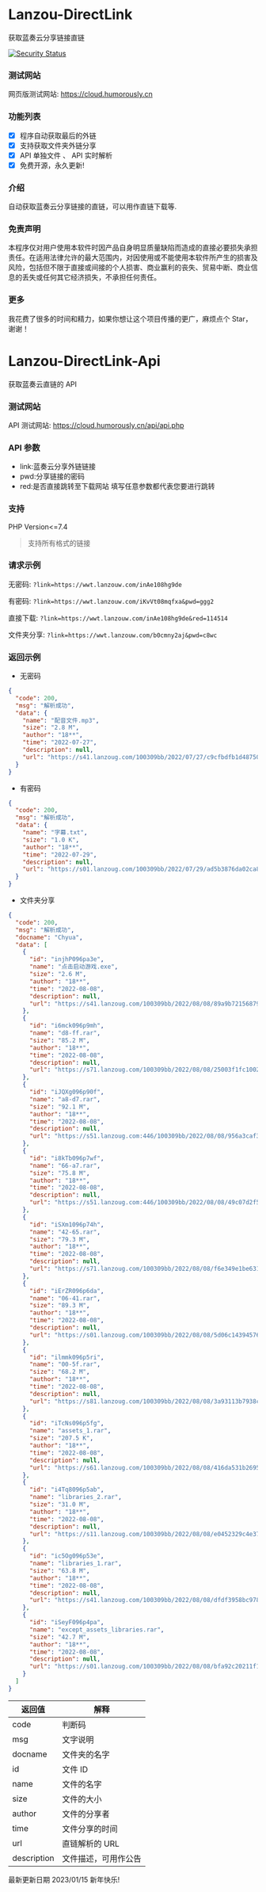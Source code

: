 # Lanzou-DirectLink

获取蓝奏云分享链接直链

[![Security Status](https://s.murphysec.com/badge/HurryBy/lanzou-directlink.svg)](https://www.murphysec.com/p/HurryBy/lanzou-directlink)
### 测试网站

网页版测试网站: https://cloud.humorously.cn

### 功能列表

- [x] 程序自动获取最后的外链
- [x] 支持获取文件夹外链分享
- [x] API 单独文件 、 API 实时解析
- [x] 免费开源，永久更新!

### 介绍

自动获取蓝奏云分享链接的直链，可以用作直链下载等.

### 免责声明

本程序仅对用户使用本软件时因产品自身明显质量缺陷而造成的直接必要损失承担责任。在适用法律允许的最大范围内，对因使用或不能使用本软件所产生的损害及风险，包括但不限于直接或间接的个人损害、商业赢利的丧失、贸易中断、商业信息的丢失或任何其它经济损失，不承担任何责任。

### 更多

我花费了很多的时间和精力，如果你想让这个项目传播的更广，麻烦点个 Star，谢谢！

# Lanzou-DirectLink-Api

获取蓝奏云直链的 API

### 测试网站

API 测试网站: https://cloud.humorously.cn/api/api.php

### API 参数

- link:蓝奏云分享外链链接
- pwd:分享链接的密码
- red:是否直接跳转至下载网站 填写任意参数都代表您要进行跳转

### 支持

PHP Version<=7.4

> 支持所有格式的链接

### 请求示例

无密码: `?link=https://wwt.lanzouw.com/inAe108hg9de`

有密码: `?link=https://wwt.lanzouw.com/iKvVt08mqfxa&pwd=ggg2`

直接下载: `?link=https://wwt.lanzouw.com/inAe108hg9de&red=114514`

文件夹分享: `?link=https://wwt.lanzouw.com/b0cmny2aj&pwd=c8wc`

### 返回示例

- 无密码

```json
{
  "code": 200,
  "msg": "解析成功",
  "data": {
    "name": "配音文件.mp3",
    "size": "2.8 M",
    "author": "18**",
    "time": "2022-07-27",
    "description": null,
    "url": "https://s41.lanzoug.com/100309bb/2022/07/27/c9cfbdfb1d487506e3dd375317a3464f.mp3?st=5uPUVQOVGdIms5GcFWpQnw&e=1664761013&b=B7xc2QOOVbkCyFWwBbNXxVOBALgAulbmUSwPb1QjVGU_c&fi=76444934&pid=107-151-195-148&up=2&mp=1&co=1"
  }
}
```

- 有密码

```json
{
  "code": 200,
  "msg": "解析成功",
  "data": {
    "name": "字幕.txt",
    "size": "1.0 K",
    "author": "18**",
    "time": "2022-07-29",
    "description": null,
    "url": "https://s01.lanzoug.com/100309bb/2022/07/29/ad5b3876da02ca8dbd6a7b3387c3493f.txt?st=ETWtF1FGPkeJR2AZtdczyg&e=1664761037&b=ArUJpFfAVbUC7lWWUS8DcwUoASk_c&fi=76691410&pid=222-131-184-198&up=2&mp=0&co=1"
  }
}
```

- 文件夹分享

```json
{
  "code": 200,
  "msg": "解析成功",
  "docname": "Chyua",
  "data": [
    {
      "id": "injhP096pa3e",
      "name": "点击启动游戏.exe",
      "size": "2.6 M",
      "author": "18**",
      "time": "2022-08-08",
      "description": null,
      "url": "https://s41.lanzoug.com/100309bb/2022/08/08/89a9b721568792d6788454555f9f93a4.exe?st=GKQvsd8jsUAhakYUK8kgkA&e=1664761057&b=Ardc3lPqU7MA0l6zAbQFkQX_aXeQBigepAbQLvgW6UbVWjFnWBigAYAAtX2w_c&fi=77623024&pid=107-151-195-148&up=2&mp=1&co=1"
    },
    {
      "id": "i6mck096p9mh",
      "name": "d8-ff.rar",
      "size": "85.2 M",
      "author": "18**",
      "time": "2022-08-08",
      "description": null,
      "url": "https://s71.lanzoug.com/100309bb/2022/08/08/25003f1fc1002fe4a4788f32f4b4edb5.rar?st=2YIGbZtHlYQqk5CGu-3GPw&e=1664761058&b=VmAJMQEsUDNWZQV9AiBVMAcg&fi=77623007&pid=107-151-195-148&up=2&mp=1&co=1"
    },
    {
      "id": "iJQXg096p90f",
      "name": "a8-d7.rar",
      "size": "92.1 M",
      "author": "18**",
      "time": "2022-08-08",
      "description": null,
      "url": "https://s51.lanzoug.com:446/100309bb/2022/08/08/956a3caf34287acca8ffc27c702cdeff.rar?st=Xlo5f7gvQZrsh0XvDXhQhw&e=1664761059&b=UWIPN1J_aBWRSMFUtV3UHYgEm&fi=77622985&pid=107-151-195-148&up=2&mp=1&co=1"
    },
    {
      "id": "i8kTb096p7wf",
      "name": "66-a7.rar",
      "size": "75.8 M",
      "author": "18**",
      "time": "2022-08-08",
      "description": null,
      "url": "https://s51.lanzoug.com:446/100309bb/2022/08/08/49c07d2f5f2627a852aaf09675000999.rar?st=UtA54f2o-HgXlSnRCr1z0Q&e=1664761060&b=VTEPOVB9AmYHZQJ6BCYPagcg&fi=77622945&pid=107-151-195-148&up=2&mp=1&co=1"
    },
    {
      "id": "iSXm1096p74h",
      "name": "42-65.rar",
      "size": "79.3 M",
      "author": "18**",
      "time": "2022-08-08",
      "description": null,
      "url": "https://s71.lanzoug.com/100309bb/2022/08/08/f6e349e1be631f06561ad64c1cdc8777.rar?st=BSK_xT32XukYApUj1rVbig&e=1664761061&b=CW9dbwkkU2BWNlMrBCZTNgku&fi=77622917&pid=107-151-195-148&up=2&mp=1&co=1"
    },
    {
      "id": "iErZR096p6da",
      "name": "06-41.rar",
      "size": "89.3 M",
      "author": "18**",
      "time": "2022-08-08",
      "description": null,
      "url": "https://s01.lanzoug.com/100309bb/2022/08/08/5d06c143945766d4eba238701774cafa.rar?st=7qwm6RKkVRqx0Nvw6dYogA&e=1664761062&b=UzEOOAEsADFXM1cvBCZQNQku&fi=77622890&pid=107-151-195-148&up=2&mp=1&co=1"
    },
    {
      "id": "ilmmk096p5ri",
      "name": "00-5f.rar",
      "size": "68.2 M",
      "author": "18**",
      "time": "2022-08-08",
      "description": null,
      "url": "https://s81.lanzoug.com/100309bb/2022/08/08/3a93113b7938c2529581aa6b8c456dca.rar?st=M7nkA6xxyqgMwhVpTK5AAQ&e=1664761063&b=BmQJOVN_bBzcFNgV9AiAAZQAn&fi=77622868&pid=107-151-195-148&up=2&mp=1&co=1"
    },
    {
      "id": "iTcNs096p5fg",
      "name": "assets_1.rar",
      "size": "207.5 K",
      "author": "18**",
      "time": "2022-08-08",
      "description": null,
      "url": "https://s61.lanzoug.com/100309bb/2022/08/08/416da531b26955bde9aa0b2e8335a9e0.rar?st=eKz89gsLQY80kcfOu7qbUQ&e=1664761064&b=BzRcL1IhBWVSc1J3AwxSZwhzDCJTMwVx&fi=77622856&pid=107-151-195-148&up=2&mp=1&co=1"
    },
    {
      "id": "i4Tq8096p5ab",
      "name": "libraries_2.rar",
      "size": "31.0 M",
      "author": "18**",
      "time": "2022-08-08",
      "description": null,
      "url": "https://s11.lanzoug.com/100309bb/2022/08/08/e0452329c4e376594e913d63619e1aec.rar?st=xu3p3bCDz0QftGTt6mlJ2g&e=1664761065&b=BzleNwNhBHNUYAcjAzoObwIkCwgHNAYuVHUAbAB1&fi=77622851&pid=107-151-195-148&up=2&mp=1&co=1"
    },
    {
      "id": "ic5Og096p53e",
      "name": "libraries_1.rar",
      "size": "63.8 M",
      "author": "18**",
      "time": "2022-08-08",
      "description": null,
      "url": "https://s41.lanzoug.com/100309bb/2022/08/08/dfdf3958bc9783413e882690a2f25a49.rar?st=NQZ5K85i0D8iLrCzGGwiiw&e=1664761066&b=U20BaAFjUSYHMwMnCjMEZQguDA8FNVF5BSQLZ1Mm&fi=77622844&pid=107-151-195-148&up=2&mp=1&co=1"
    },
    {
      "id": "iSeyF096p4pa",
      "name": "except_assets_libraries.rar",
      "size": "42.7 M",
      "author": "18**",
      "time": "2022-08-08",
      "description": null,
      "url": "https://s01.lanzoug.com/100309bb/2022/08/08/bfa92c20211f18b5bf1e7abee3e692a3.rar?st=XbfXW9Nzfak6eRHNOiB3wA&e=1664761067&b=U2RaIgBjVzcEIV99CgUAZQYgXnFTNwp4UnIAUgBrBG8IOA99VTRVIgA8BDcDIAErUnUJNFEi&fi=77622830&pid=107-151-195-148&up=2&mp=1&co=1"
    }
  ]
}
```

| 返回值      | 解释                 |
| ----------- | -------------------- |
| code        | 判断码               |
| msg         | 文字说明             |
| docname     | 文件夹的名字         |
| id          | 文件 ID              |
| name        | 文件的名字           |
| size        | 文件的大小           |
| author      | 文件的分享者         |
| time        | 文件分享的时间       |
| url         | 直链解析的 URL       |
| description | 文件描述，可用作公告 |

最新更新日期 2023/01/15 新年快乐!
